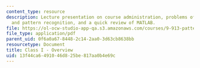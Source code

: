```yaml
---
content_type: resource
description: Lecture presentation on course administration, problems of computer vision
  and pattern recognition, and a quick review of MATLAB.
file: https://ol-ocw-studio-app-qa.s3.amazonaws.com/courses/9-913-pattern-recognition-for-machine-vision-fall-2004/13f44ca6491046d825be817aa0b4e69c_class1_04_part1.pdf
file_type: application/pdf
parent_uid: 0f6a0a67-8448-2c14-2aa0-3d63cb8638bb
resourcetype: Document
title: Class I - Overview
uid: 13f44ca6-4910-46d8-25be-817aa0b4e69c
---
```

